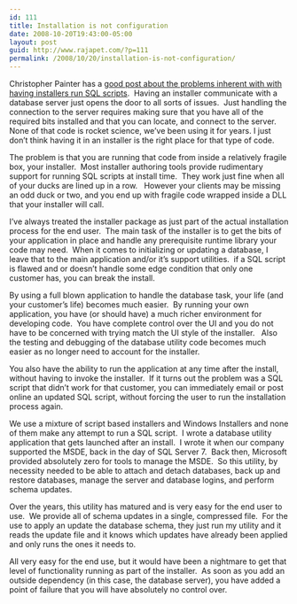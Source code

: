 ```yaml
---
id: 111
title: Installation is not configuration
date: 2008-10-20T19:43:00-05:00
layout: post
guid: http://www.rajapet.com/?p=111
permalink: /2008/10/20/installation-is-not-configuration/
---
```

Christopher Painter has a <a title="DeploymentEngineering.com - The Blog: RFC: SQL Scripts Are Almost Declared Evil" href="http://blog.deploymentengineering.com/2008/10/rfc-sql-scripts-are-almost-declared.html" target="_blank">good post about the problems inherent with with having installers run SQL scripts</a>.  Having an installer communicate with a database server just opens the door to all sorts of issues.  Just handling the connection to the server requires making sure that you have all of the required bits installed and that you can locate, and connect to the server.  None of that code is rocket science, we’ve been using it for years. I just don’t think having it in an installer is the right place for that type of code.

The problem is that you are running that code from inside a relatively fragile box, your installer.  Most installer authoring tools provide rudimentary support for running SQL scripts at install time.  They work just fine when all of your ducks are lined up in a row.   However your clients may be missing an odd duck or two, and you end up with fragile code wrapped inside a DLL that your installer will call.

I’ve always treated the installer package as just part of the actual installation process for the end user.  The main task of the installer is to get the bits of your application in place and handle any prerequisite runtime library your code may need.  When it comes to initializing or updating a database, I leave that to the main application and/or it’s support utilities.  if a SQL script is flawed and or doesn’t handle some edge condition that only one customer has, you can break the install.

By using a full blown application to handle the database task, your life (and your customer’s life) becomes much easier.  By running your own application, you have (or should have) a much richer environment for developing code.  You have complete control over the UI and you do not have to be concerned with trying match the UI style of the installer.   Also the testing and debugging of the database utility code becomes much easier as no longer need to account for the installer.

You also have the ability to run the application at any time after the install, without having to invoke the installer.  If it turns out the problem was a SQL script that didn’t work for that customer, you can immediately email or post online an updated SQL script, without forcing the user to run the installation process again.

We use a mixture of script based installers and Windows Installers and none of them make any attempt to run a SQL script.  I wrote a database utility application that gets launched after an install.  I wrote it when our company supported the MSDE, back in the day of SQL Server 7.  Back then, Microsoft provided absolutely zero for tools to manage the MSDE.  So this utility, by necessity needed to be able to attach and detach databases, back up and restore databases, manage the server and database logins, and perform schema updates.  

Over the years, this utility has matured and is very easy for the end user to use.  We provide all of schema updates in a single, compressed file.  For the use to apply an update the database schema, they just run my utility and it reads the update file and it knows which updates have already been applied and only runs the ones it needs to.

All very easy for the end use, but it would have been a nightmare to get that level of functionality running as part of the installer.  As soon as you add an outside dependency (in this case, the database server), you have added a point of failure that you will have absolutely no control over.